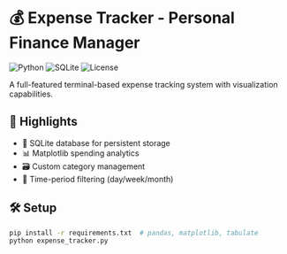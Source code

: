 # 💰 Expense Tracker - Personal Finance Manager

![Python](https://img.shields.io/badge/Python-3.9+-blue.svg)
![SQLite](https://img.shields.io/badge/SQLite-3.36+-lightgrey.svg)
![License](https://img.shields.io/badge/License-MIT-green.svg)

A full-featured terminal-based expense tracking system with visualization capabilities.

## 🌟 Highlights
- 💾 SQLite database for persistent storage
- 📊 Matplotlib spending analytics
- 🗃️ Custom category management
- 📅 Time-period filtering (day/week/month)

## 🛠️ Setup
```bash
pip install -r requirements.txt  # pandas, matplotlib, tabulate
python expense_tracker.py
